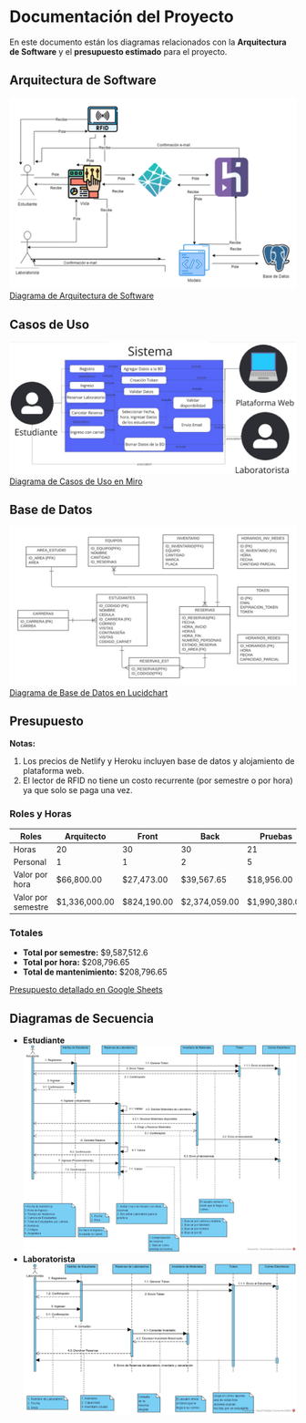 # Documentación del Proyecto

En este documento están los diagramas relacionados con la **Arquitectura de Software** y el **presupuesto estimado** para el proyecto.

## Arquitectura de Software

![Diagrama de arquitectura](imagenes/diagrama.png)
[Diagrama de Arquitectura de Software](https://drive.google.com/file/d/1FvzcMYTVV7NB1z19Zt-oxsXFAy2BXrDF/view?usp=drive_link)

## Casos de Uso
![Diagrama de Casos de uso](imagenes/CasoDeUso.png)
[Diagrama de Casos de Uso en Miro](https://miro.com/app/board/uXjVKm5h46E=/)

## Base de Datos
![Diagrama de Base de Datos](imagenes/BaseDeDatos.png)
[Diagrama de Base de Datos en Lucidchart](https://lucid.app/lucidchart/afb577a9-2267-4bb7-9062-bb9dda0c6c99/edit?invitationId=inv_906b1260-1766-4ec3-9194-c79286e919cd&page=0_0#)

## Presupuesto

**Notas:**
1. Los precios de Netlify y Heroku incluyen base de datos y alojamiento de plataforma web.
2. El lector de RFID no tiene un costo recurrente (por semestre o por hora) ya que solo se paga una vez.

### Roles y Horas

| Roles             | Arquitecto | Front     | Back       | Pruebas   | Requerimientos | Lector RFID |
|-------------------|------------|-----------|------------|-----------|----------------|-------------|
| Horas             | 20         | 30        | 30         | 21        | 15             |$71,990.00  |
| Personal          | 1          | 1         | 2          | 5         | 1              |             
| Valor por hora    | $66,800.00 | $27,473.00| $39,567.65 | $18,956.00| $56,000.00     |           
| Valor por semestre| $1,336,000.00 | $824,190.00 | $2,374,059.00 | $1,990,380.00 |  $3,062,883.64 |

### Totales

- **Total por semestre:** $9,587,512.6
- **Total por hora:** $208,796.65
- **Total de mantenimiento:** $208,796.65

[Presupuesto detallado en Google Sheets](https://docs.google.com/spreadsheets/d/1iy-0-saQVEFqAielRdeRvCwI8DtNj4ieGSFYFCTH5F4/edit?gid=0#gid=0)

## Diagramas de Secuencia

- **Estudiante**
![Diagrama de Base de Datos](imagenes/Estudiante.png)
- **Laboratorista**
![Diagrama de Base de Datos](imagenes/Laboratorista.png)

